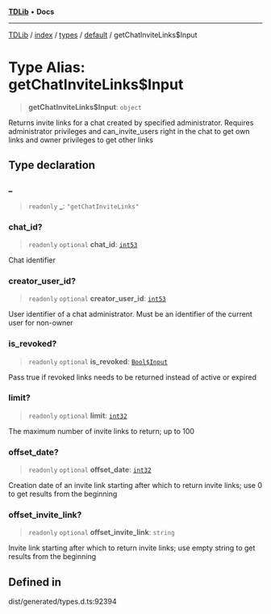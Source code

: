 [**TDLib**](../../../../../../README.md) • **Docs**

***

[TDLib](../../../../../../modules.md) / [index](../../../../../README.md) / [types](../../../README.md) / [default](../README.md) / getChatInviteLinks$Input

# Type Alias: getChatInviteLinks$Input

> **getChatInviteLinks$Input**: `object`

Returns invite links for a chat created by specified administrator. Requires administrator privileges and can_invite_users right in the chat to get own links and owner privileges to get other links

## Type declaration

### \_

> `readonly` **\_**: `"getChatInviteLinks"`

### chat\_id?

> `readonly` `optional` **chat\_id**: [`int53`](int53.md)

Chat identifier

### creator\_user\_id?

> `readonly` `optional` **creator\_user\_id**: [`int53`](int53.md)

User identifier of a chat administrator. Must be an identifier of the current user for non-owner

### is\_revoked?

> `readonly` `optional` **is\_revoked**: [`Bool$Input`](Bool$Input.md)

Pass true if revoked links needs to be returned instead of active or expired

### limit?

> `readonly` `optional` **limit**: [`int32`](int32.md)

The maximum number of invite links to return; up to 100

### offset\_date?

> `readonly` `optional` **offset\_date**: [`int32`](int32.md)

Creation date of an invite link starting after which to return invite links; use 0 to get results from the beginning

### offset\_invite\_link?

> `readonly` `optional` **offset\_invite\_link**: `string`

Invite link starting after which to return invite links; use empty string to get results from the beginning

## Defined in

dist/generated/types.d.ts:92394
